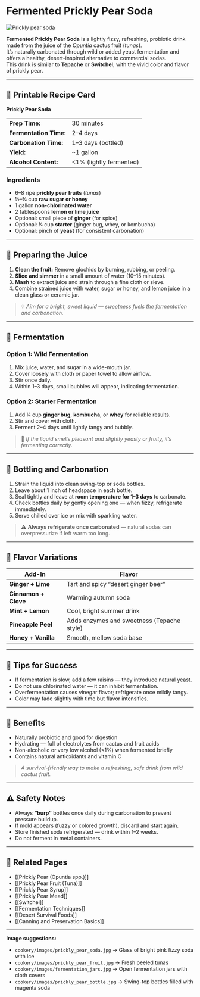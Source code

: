 # Fermented Prickly Pear Soda

![Prickly pear soda](cookery/images/prickly_pear_soda.jpg)

**Fermented Prickly Pear Soda** is a lightly fizzy, refreshing, probiotic drink made from the juice of the *Opuntia* cactus fruit (*tunas*).  
It’s naturally carbonated through wild or added yeast fermentation and offers a healthy, desert-inspired alternative to commercial sodas.  
This drink is similar to **Tepache** or **Switchel**, with the vivid color and flavor of prickly pear.

---

## 🧾 Printable Recipe Card

**Prickly Pear Soda**

| | |
|--|--|
| **Prep Time:** | 30 minutes |
| **Fermentation Time:** | 2–4 days |
| **Carbonation Time:** | 1–3 days (bottled) |
| **Yield:** | ~1 gallon |
| **Alcohol Content:** | <1% (lightly fermented) |

### Ingredients
- 6–8 ripe **prickly pear fruits** (*tunas*)  
- ½–¾ cup **raw sugar or honey**  
- 1 gallon **non-chlorinated water**  
- 2 tablespoons **lemon or lime juice**  
- Optional: small piece of **ginger** (for spice)  
- Optional: ¼ cup **starter** (ginger bug, whey, or kombucha)  
- Optional: pinch of **yeast** (for consistent carbonation)

---

## 🍐 Preparing the Juice

1. **Clean the fruit:** Remove glochids by burning, rubbing, or peeling.  
2. **Slice and simmer** in a small amount of water (10–15 minutes).  
3. **Mash** to extract juice and strain through a fine cloth or sieve.  
4. Combine strained juice with water, sugar or honey, and lemon juice in a clean glass or ceramic jar.

> 💡 *Aim for a bright, sweet liquid — sweetness fuels the fermentation and carbonation.*

---

## 🍹 Fermentation

### Option 1: Wild Fermentation
1. Mix juice, water, and sugar in a wide-mouth jar.  
2. Cover loosely with cloth or paper towel to allow airflow.  
3. Stir once daily.  
4. Within 1–3 days, small bubbles will appear, indicating fermentation.  

### Option 2: Starter Fermentation
1. Add ¼ cup **ginger bug**, **kombucha**, or **whey** for reliable results.  
2. Stir and cover with cloth.  
3. Ferment 2–4 days until lightly tangy and bubbly.

> 🔸 *If the liquid smells pleasant and slightly yeasty or fruity, it’s fermenting correctly.*

---

## 🫧 Bottling and Carbonation

1. Strain the liquid into clean swing-top or soda bottles.  
2. Leave about 1 inch of headspace in each bottle.  
3. Seal tightly and leave at **room temperature for 1–3 days** to carbonate.  
4. Check bottles daily by gently opening one — when fizzy, refrigerate immediately.  
5. Serve chilled over ice or mix with sparkling water.

> ⚠️ **Always refrigerate once carbonated** — natural sodas can overpressurize if left warm too long.

---

## 🌈 Flavor Variations

| Add-In | Flavor |
|---------|---------|
| **Ginger + Lime** | Tart and spicy “desert ginger beer” |
| **Cinnamon + Clove** | Warming autumn soda |
| **Mint + Lemon** | Cool, bright summer drink |
| **Pineapple Peel** | Adds enzymes and sweetness (Tepache style) |
| **Honey + Vanilla** | Smooth, mellow soda base |

---

## 🧂 Tips for Success

- If fermentation is slow, add a few raisins — they introduce natural yeast.  
- Do not use chlorinated water — it can inhibit fermentation.  
- Overfermentation causes vinegar flavor; refrigerate once mildly tangy.  
- Color may fade slightly with time but flavor intensifies.

---

## 💊 Benefits

- Naturally probiotic and good for digestion  
- Hydrating — full of electrolytes from cactus and fruit acids  
- Non-alcoholic or very low alcohol (<1%) when fermented briefly  
- Contains natural antioxidants and vitamin C  

> *A survival-friendly way to make a refreshing, safe drink from wild cactus fruit.*

---

## ⚠️ Safety Notes
- Always **“burp”** bottles once daily during carbonation to prevent pressure buildup.  
- If mold appears (fuzzy or colored growth), discard and start again.  
- Store finished soda refrigerated — drink within 1–2 weeks.  
- Do not ferment in metal containers.

---

## 🔗 Related Pages
- [[Prickly Pear (Opuntia spp.)]]  
- [[Prickly Pear Fruit (Tuna)]]  
- [[Prickly Pear Syrup]]  
- [[Prickly Pear Mead]]  
- [[Switchel]]  
- [[Fermentation Techniques]]  
- [[Desert Survival Foods]]  
- [[Canning and Preservation Basics]]

---

**Image suggestions:**
- `cookery/images/prickly_pear_soda.jpg` → Glass of bright pink fizzy soda with ice  
- `cookery/images/prickly_pear_fruit.jpg` → Fresh peeled tunas  
- `cookery/images/fermentation_jars.jpg` → Open fermentation jars with cloth covers  
- `cookery/images/prickly_pear_bottle.jpg` → Swing-top bottles filled with magenta soda
